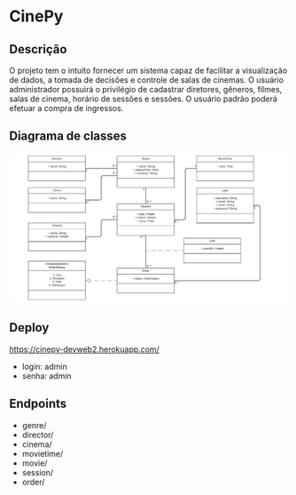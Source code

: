 # CinePy

## Descrição

O projeto tem o intuito fornecer um sistema capaz de facilitar a visualização de dados, a tomada de decisões e controle de salas de cinemas. O usuário administrador possuirá o privilégio de cadastrar diretores, gêneros, filmes, salas de cinema, horário de sessões e sessões. O usuário padrão poderá efetuar a compra de ingressos.

## Diagrama de classes

![Diagrama de classes](IMG/class_diagram.png)

## Deploy

https://cinepy-devweb2.herokuapp.com/

- login: admin
- senha: admin

## Endpoints
- genre/
- director/
- cinema/
- movietime/
- movie/
- session/
- order/